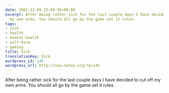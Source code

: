 ```yaml
---
date: 2001-12-09 22:04:55+00:00
excerpt: After being rather sick for the last couple days I have decided to cut off
  my own arms. You should all go by the game set it rules.
tags:
- sick
- health
- mental-health
- self-harm
- gaming
title: Sick
translationKey: Sick
wordpress_id: 145
wordpress_url: http://new.nata2.org/?p=145
---
```


After being rather sick for the last couple days I have decided to cut off my own arms. You should all go by the game set it rules.
